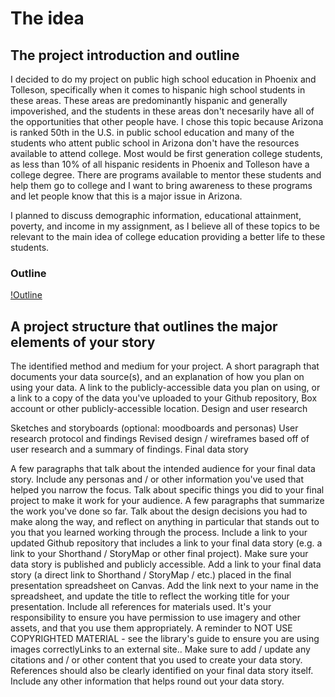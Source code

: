 # The idea
## The project introduction and outline
I decided to do my project on public high school education in Phoenix and Tolleson, specifically when it comes to hispanic high school students in these areas.  These areas are predominantly hispanic and generally impoverished, and the students in these areas don't necesarily have all of the opportunities that other people have.  I chose this topic because Arizona is ranked 50th in the U.S. in public school education and many of the students who attent public school in Arizona don't have the resources available to attend college.  Most would be first generation college students, as less than 10% of all hispanic residents in Phoenix and Tolleson have a college degree.  There are programs available to mentor these students and help them go to college and I want to bring awareness to these programs and let people know that this is a major issue in Arizona.

I planned to discuss demographic information, educational attainment, poverty, and income in my assignment, as I believe all of these topics to be relevant to the main idea of college education providing a better life to these students.

### Outline
[!Outline](https://jgheld12.github.io/jgheld-repository/Commissioning%20planning%20template-xTQ%20(1).pdf)

## A project structure that outlines the major elements of your story

The identified method and medium for your project. 
A short paragraph that documents your data source(s), and an explanation of how you plan on using your data. 
A link to the publicly-accessible data you plan on using, or a link to a copy of the data you've uploaded to your Github repository, Box account or other publicly-accessible location. 
Design and user research

Sketches and storyboards (optional: moodboards and personas)
User research protocol and findings
Revised design / wireframes based off of user research and a summary of findings. 
Final data story

A few paragraphs that talk about the intended audience for your final data story.  Include any personas and / or other information you've used that helped you narrow the focus.  Talk about specific things you did to your final project to make it work for your audience. 
A few paragraphs that summarize the work you've done so far.  Talk about the design decisions you had to make along the way, and reflect on anything in particular that stands out to you that you learned working through the process. 
Include a link to your updated Github repository that includes a link to your final data story (e.g. a link to your Shorthand / StoryMap or other final project).  Make sure your data story is published and publicly accessible. 
Add a link to your final data story (a direct link to Shorthand / StoryMap / etc.) placed in the final presentation spreadsheet on Canvas.  Add the link next to your name in the spreadsheet, and update the title to reflect the working title for your presentation.
Include all references for materials used.  It's your responsibility to ensure you have permission to use imagery and other assets, and that you use them appropriately.  A reminder to NOT USE COPYRIGHTED MATERIAL - see the library's guide to ensure you are using images correctlyLinks to an external site..  Make sure to add / update any citations and / or other content that you used to create your data story.  References should also be clearly identified on your final data story itself.  
Include any other information that helps round out your data story.
